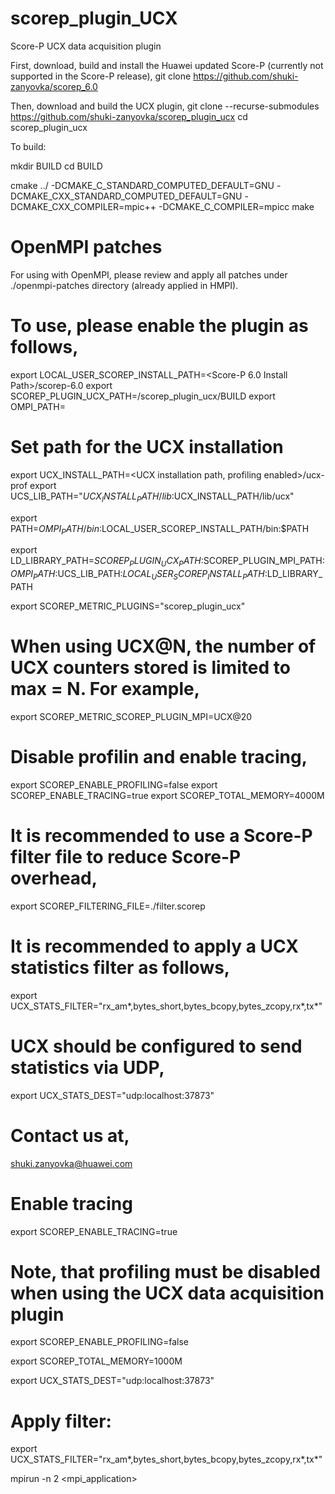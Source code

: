 # scorep_plugin_UCX

Score-P UCX data acquisition plugin

First, download, build and install the Huawei updated Score-P (currently not supported in the Score-P release),
git clone https://github.com/shuki-zanyovka/scorep_6.0

Then, download and build the UCX plugin,
git clone --recurse-submodules  https://github.com/shuki-zanyovka/scorep_plugin_ucx
cd scorep_plugin_ucx

To build:

mkdir BUILD
cd BUILD

cmake ../ -DCMAKE_C_STANDARD_COMPUTED_DEFAULT=GNU -DCMAKE_CXX_STANDARD_COMPUTED_DEFAULT=GNU -DCMAKE_CXX_COMPILER=mpic++ -DCMAKE_C_COMPILER=mpicc
make

# OpenMPI patches

For using with OpenMPI, please review and apply all patches under ./openmpi-patches directory (already applied in HMPI).

# To use, please enable the plugin as follows,

export LOCAL_USER_SCOREP_INSTALL_PATH=<Score-P 6.0 Install Path>/scorep-6.0
export SCOREP_PLUGIN_UCX_PATH=<Plugin Path>/scorep_plugin_ucx/BUILD
export OMPI_PATH=<OpenMPI Install Path>

# Set path for the UCX installation 

export UCX_INSTALL_PATH=<UCX installation path, profiling enabled>/ucx-prof
export UCS_LIB_PATH="$UCX_INSTALL_PATH/lib:$UCX_INSTALL_PATH/lib/ucx"

export PATH=$OMPI_PATH/bin:$LOCAL_USER_SCOREP_INSTALL_PATH/bin:$PATH

export LD_LIBRARY_PATH=$SCOREP_PLUGIN_UCX_PATH:$SCOREP_PLUGIN_MPI_PATH:$OMPI_PATH:$UCS_LIB_PATH:$LOCAL_USER_SCOREP_INSTALL_PATH:$LD_LIBRARY_PATH

export SCOREP_METRIC_PLUGINS="scorep_plugin_ucx"

# When using UCX@N, the number of UCX counters stored is limited to max = N. For example,

export SCOREP_METRIC_SCOREP_PLUGIN_MPI=UCX@20

# Disable profilin and enable tracing,

export SCOREP_ENABLE_PROFILING=false
export SCOREP_ENABLE_TRACING=true
export SCOREP_TOTAL_MEMORY=4000M

# It is recommended to use a Score-P filter file to reduce Score-P overhead,

export SCOREP_FILTERING_FILE=./filter.scorep

# It is recommended to apply a UCX statistics filter as follows,

export UCX_STATS_FILTER="rx_am*,bytes_short,bytes_bcopy,bytes_zcopy,rx*,tx*"

# UCX should be configured to send statistics via UDP,

export UCX_STATS_DEST="udp:localhost:37873"

# Contact us at,

shuki.zanyovka@huawei.com



# Enable tracing

export SCOREP_ENABLE_TRACING=true

# Note, that profiling must be disabled when using the UCX data acquisition plugin

export SCOREP_ENABLE_PROFILING=false

export SCOREP_TOTAL_MEMORY=1000M

export UCX_STATS_DEST="udp:localhost:37873"

# Apply filter:

export UCX_STATS_FILTER="rx_am*,bytes_short,bytes_bcopy,bytes_zcopy,rx*,tx*"

mpirun -n 2 <mpi_application>

